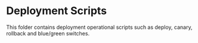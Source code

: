 # Deployment Scripts

This folder contains deployment operational scripts such as deploy, canary, rollback and blue/green switches.
